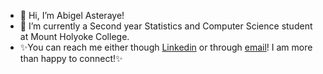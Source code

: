 - 👋 Hi, I’m Abigel Asteraye!
 - 🌱 I’m currently a Second year Statistics and Computer Science student at Mount Holyoke College.
 - ✨You can reach me either though [Linkedin][1] or through [email][2]! I am more than happy to connect!✨
 
 
 [1]:https://www.linkedin.com/in/abigel-asteraye/
 [2]:aster22a@mtholyoke.edu


<!---
simplectasy/simplectasy is a ✨ special ✨ repository because its `README.md` (this file) appears on your GitHub profile.
You can click the Preview link to take a look at your changes.
--->
